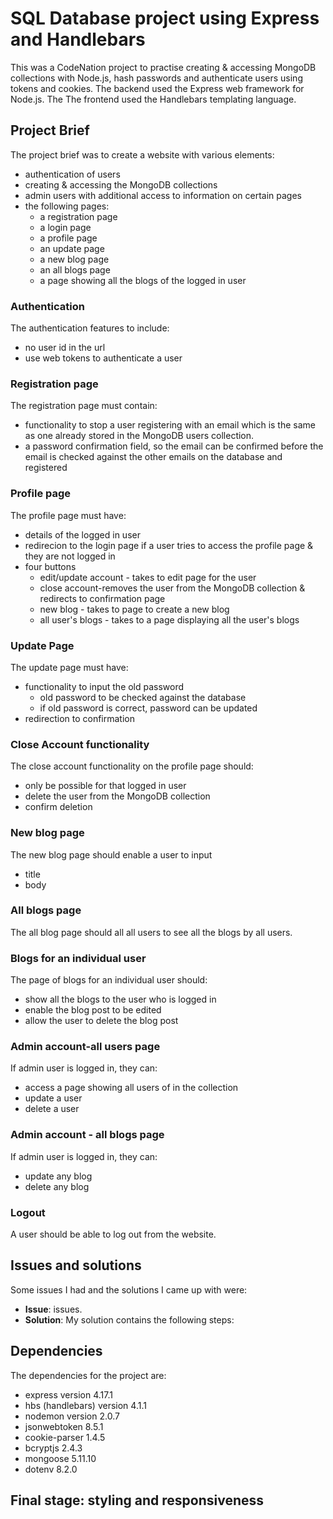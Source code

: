 # SQL Database project using Express and Handlebars

This was a CodeNation project to practise creating & accessing MongoDB collections with Node.js, hash passwords and authenticate users using tokens and cookies.   The backend used the Express web framework for Node.js.  The The frontend used the Handlebars templating language.

## Project Brief

The project brief was to create a website with various elements:
* authentication of users
* creating & accessing the MongoDB collections
* admin users with additional access to information on certain pages
* the following pages:
    - a registration page
    - a login page
    - a profile page
    - an update page
    - a new blog page
    - an all blogs page
    - a page showing all the blogs of the logged in user

### Authentication

The authentication features to include:
* no user id in the url 
* use web tokens to authenticate a user

### Registration page

The registration page must contain:

* functionality to stop a user registering with an email which is the same as one already stored in the MongoDB users collection.
* a password confirmation field, so the email can be confirmed before the email is checked against the other emails on the database and registered

### Profile page

The profile page must have:

* details of the logged in user
* redirecion to the login page if a user tries to access the profile page & they are not logged in
* four buttons
    - edit/update account - takes to edit page for the user
    - close account-removes the user from the MongoDB collection & redirects to confirmation page
    - new blog - takes to page to create a new blog
    - all user's blogs - takes to a page displaying all the user's blogs

### Update Page

The update page must have:

* functionality to input the old password
    - old password to be checked against the database
    - if old password is correct, password can be updated
* redirection to confirmation

### Close Account functionality

The close account functionality on the profile page should:

* only be possible for that logged in user
* delete the user from the MongoDB collection
* confirm deletion

### New blog page

The new blog page should enable a user to input 
* title
* body

### All blogs page

The all blog page should all all users to see all the blogs by all users.

### Blogs for an individual user

The page of blogs for an individual user should:
* show all the blogs to the user who is logged in
* enable the blog post to be edited
* allow the user to delete the blog post

### Admin account-all users page

If admin user is logged in, they can:
* access a page showing all users of in the collection
* update a user
* delete a user

### Admin account - all blogs page

If admin user is logged in, they can:
* update any blog
* delete any blog
### Logout

A user should be able to log out from the website.  

## Issues and solutions

Some issues I had and the solutions I came up with were:
* **Issue**: issues. 
* **Solution**: My solution contains the following steps:
 
## Dependencies

The dependencies for the project are:
  * express version 4.17.1
  * hbs (handlebars) version 4.1.1
  * nodemon version 2.0.7
  * jsonwebtoken 8.5.1
  * cookie-parser 1.4.5
  * bcryptjs 2.4.3
  * mongoose 5.11.10
  * dotenv 8.2.0

## Final stage: styling and responsiveness

<!-- Once the functionality was working, I used a helpful website (https://coolors.co/) to help me come up with a colour scheme for the webpage.  

I then worked on styling the website and making it responsive to different screen sizes, using media queries where required. -->